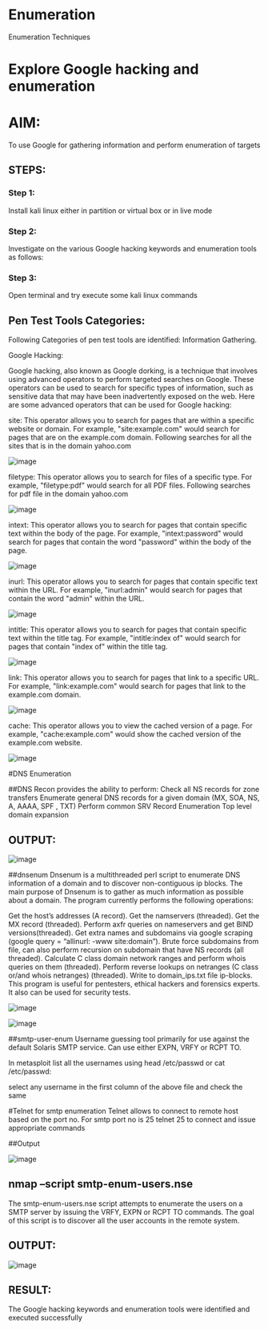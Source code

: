 # Enumeration
Enumeration Techniques

# Explore Google hacking and enumeration 

# AIM:

To use Google for gathering information and perform enumeration of targets

## STEPS:

### Step 1:

Install kali linux either in partition or virtual box or in live mode

### Step 2:

Investigate on the various Google hacking keywords and enumeration tools as follows:


### Step 3:
Open terminal and try execute some kali linux commands

## Pen Test Tools Categories:  

Following Categories of pen test tools are identified:
Information Gathering.

Google Hacking:

Google hacking, also known as Google dorking, is a technique that involves using advanced operators to perform targeted searches on Google. These operators can be used to search for specific types of information, such as sensitive data that may have been inadvertently exposed on the web. Here are some advanced operators that can be used for Google hacking:

site: This operator allows you to search for pages that are within a specific website or domain. For example, "site:example.com" would search for pages that are on the example.com domain.
Following searches for all the sites that is in the domain yahoo.com

![image](https://github.com/Catty12384/Enumeration/assets/120629225/c982337c-0f67-4510-b041-b497f3acaf5d)

filetype: This operator allows you to search for files of a specific type. For example, "filetype:pdf" would search for all PDF files.
Following searches for pdf file in the domain yahoo.com

![image](https://github.com/Catty12384/Enumeration/assets/120629225/2e7c3aa2-610e-49a4-b4d1-79c952b95773)

intext: This operator allows you to search for pages that contain specific text within the body of the page. For example, "intext:password" would search for pages that contain the word "password" within the body of the page.

![image](https://github.com/Catty12384/Enumeration/assets/120629225/a6cb3f44-6e0f-4f04-b6e4-ed0f2311f156)

inurl: This operator allows you to search for pages that contain specific text within the URL. For example, "inurl:admin" would search for pages that contain the word "admin" within the URL.

![image](https://github.com/Catty12384/Enumeration/assets/120629225/a085a559-607d-4435-8320-f977c1aed76f)

intitle: This operator allows you to search for pages that contain specific text within the title tag. For example, "intitle:index of" would search for pages that contain "index of" within the title tag.

![image](https://github.com/Catty12384/Enumeration/assets/120629225/043a4eb0-d7b5-4e64-b8e0-0f670c460673)

link: This operator allows you to search for pages that link to a specific URL. For example, "link:example.com" would search for pages that link to the example.com domain.

![image](https://github.com/Catty12384/Enumeration/assets/120629225/3c8ccf45-8c9a-48f2-93c1-490b0c2b7420)

cache: This operator allows you to view the cached version of a page. For example, "cache:example.com" would show the cached version of the example.com website.

![image](https://github.com/Catty12384/Enumeration/assets/120629225/a313642e-9028-4ba2-bb81-d12d0ce301ca)
 
#DNS Enumeration


##DNS Recon
provides the ability to perform:
Check all NS records for zone transfers
Enumerate general DNS records for a given domain (MX, SOA, NS, A, AAAA, SPF , TXT)
Perform common SRV Record Enumeration
Top level domain expansion
## OUTPUT:

![image](https://github.com/Catty12384/Enumeration/assets/120629225/b203afe0-67c7-439a-9026-a1c16517a18b)

##dnsenum
Dnsenum is a multithreaded perl script to enumerate DNS information of a domain and to discover non-contiguous ip blocks. The main purpose of Dnsenum is to gather as much information as possible about a domain. The program currently performs the following operations:

Get the host’s addresses (A record).
Get the namservers (threaded).
Get the MX record (threaded).
Perform axfr queries on nameservers and get BIND versions(threaded).
Get extra names and subdomains via google scraping (google query = “allinurl: -www site:domain”).
Brute force subdomains from file, can also perform recursion on subdomain that have NS records (all threaded).
Calculate C class domain network ranges and perform whois queries on them (threaded).
Perform reverse lookups on netranges (C class or/and whois netranges) (threaded).
Write to domain_ips.txt file ip-blocks.
This program is useful for pentesters, ethical hackers and forensics experts. It also can be used for security tests.

![image](https://github.com/Catty12384/Enumeration/assets/120629225/2f892185-b81b-4562-95fc-1c124b4ab1ab)

![image](https://github.com/Catty12384/Enumeration/assets/120629225/368bfdc4-2570-46dc-9b47-9ee322294d44)

##smtp-user-enum
Username guessing tool primarily for use against the default Solaris SMTP service. Can use either EXPN, VRFY or RCPT TO.


In metasploit list all the usernames using head /etc/passwd or cat /etc/passwd:

select any username in the first column of the above file and check the same


#Telnet for smtp enumeration
Telnet allows to connect to remote host based on the port no. For smtp port no is 25
telnet <host address> 25 to connect
and issue appropriate commands
  
 ##Output
 
 ![image](https://github.com/Catty12384/Enumeration/assets/120629225/9146a3a6-2ba8-4a9e-a6cf-5280268a2688)  

## nmap –script smtp-enum-users.nse <hostname>

The smtp-enum-users.nse script attempts to enumerate the users on a SMTP server by issuing the VRFY, EXPN or RCPT TO commands. The goal of this script is to discover all the user accounts in the remote system.


## OUTPUT:

![image](https://github.com/Catty12384/Enumeration/assets/120629225/fd28d1e5-6de6-4d0b-becb-b84f8dc024b7)

## RESULT:
The Google hacking keywords and enumeration tools were identified and executed successfully


